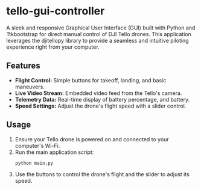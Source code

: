 # tello-gui-controller
A sleek and responsive Graphical User Interface (GUI) built with Python and Ttkbootstrap for direct manual control of DJI Tello drones. This application leverages the djitellopy library to provide a seamless and intuitive piloting experience right from your computer.

## Features
- **Flight Control:** Simple buttons for takeoff, landing, and basic maneuvers.
- **Live Video Stream:** Embedded video feed from the Tello's camera.
- **Telemetry Data:** Real-time display of battery percentage, and battery.
- **Speed Settings:** Adjust the drone's flight speed with a slider control.

## Usage
1.  Ensure your Tello drone is powered on and connected to your computer's Wi-Fi.
2.  Run the main application script:
    ```bash
    python main.py
    ```
3.  Use the buttons to control the drone's flight and the slider to adjust its speed.


